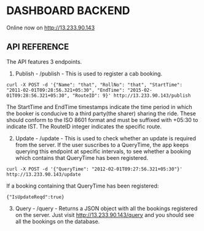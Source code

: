 # DASHBOARD BACKEND

Online now on http://13.233.90.143

## API REFERENCE

The API features 3 endpoints. 
1. Publish - /publish - This is used to register a cab booking. 
```
curl -X POST -d '{"Name": "that", "RollNo": "that", "StartTime": "2011-02-01T09:28:56.321+05:30", "EndTime": "2015-02-01T09:28:56.321+05:30", "RouteID": 9}' http://13.233.90.143/publish
```
The StartTime and EndTime timestamps indicate the time period in which the booker is conducive to a third party(the sharer) sharing the ride. These should conform to the ISO 8601 format and must be suffixed with +05:30 to indicate IST. The RouteID integer indicates the specific route. 

2. Update - /update - This is used to check whether an update is required from the server. If the user suscribes to a QueryTime, the app keeps querying this endpoint at specific intervals, to see whether a booking which contains that QueryTime has been registered. 
```
curl -X POST -d '{"QueryTime": "2012-02-01T09:27:56.321+05:30"}' http://13.233.90.143/update
```
If a booking containing that QueryTime has been registered: 
```
{"IsUpdateReqd":true}
```

3. Query - /query - Returns a JSON object with all the bookings registered on the server. Just visit http://13.233.90.143/query and you should see all the bookings on the database. 